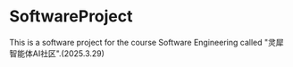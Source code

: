 # SoftwareProject
This is a software project for the course Software Engineering called "灵犀智能体AI社区".(2025.3.29)
